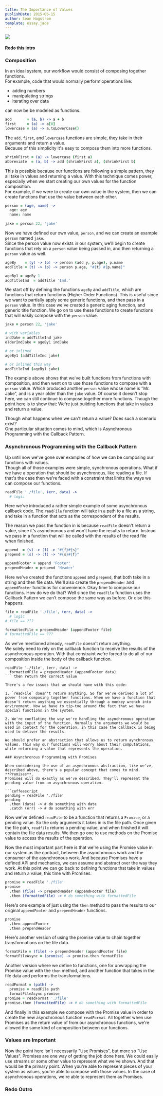```yaml
---
title: The Importance of Values
publishDate: 2015-06-15
author: Sean Hagstrom
template: essay.jade
---
```


![](http://4.bp.blogspot.com/_vt749aV4Y7Q/TQ0RGGCoOkI/AAAAAAAAFsA/fKNZwumM1fI/s1600/palace%2Bof%2Bzinn.jpg)

#### Redo this intro

### Composition

In an ideal system, our workflow would consist of composing together functions.  
For example, code that would normally perform operations like: 

* adding numbers
* manipulating strings
* iterating over data

can now be be modeled as functions.

```coffeescript
add       = (a, b) -> a + b
first     = (a) -> a[0]
lowercase = (a) -> a.toLowerCase()
```

The `add`, `first`, and `lowercase` functions are simple, they take in their arguments and return a value.  
Because of this simplicity it's easy to compose them into more functions.

```coffeescript
shrinkFirst = (a) -> lowercase (first a)
abbreviate  = (a, b) -> add (shrinkFirst a), (shrinkFirst b)
```
This is possible because our functions are following a simple pattern, they all take in values and returning a value. With this technique comes power, especially when we start creating our own values for the function composition.  
For example, if we were to create our own value in the system, then we can create functions that use the value between each other.

```coffeescript
person = (age, name) ->
  age: age
  name: name
  
jake = person 22, 'jake'
```

Now we have defined our own value, `person`, and we can create an example `person` named `jake`.  
Since the person value now exists in our system, we'll begin to create functions that rely on a `person` value being passed in, and then returning a `person` value as well.

```coffeescript
ageBy    = (y) -> (p) -> person (add y, p.age), p.name
addTitle = (t) -> (p) -> person p.age, "#{t} #{p.name}"

ageBy1 = ageBy 1
addTitleInd  = addTitle 'Ind.'
```

We start off by defining the functions `ageBy` and `addTitle`, which are functions that return functions (Higher Order Functions). This is useful since we want to partially apply some generic functions, and then pass in a `person` value. In this case we've created a generic aging function, and generic title function. We go on to use these functions to create functions that will easily compose with the `person` value.

```coffeescript
jake = person 22, 'jake'

# with variables
indJake = addTitleInd jake
olderIndJake = ageBy1 indJake

# or inlined
ageBy1 (addTitleInd jake)

# or inlined this way
addTitleInd (ageBy1 jake)
```

The example above shows that we've built functions from functions with composition, and then went on to use those functions to compose with a `person` value. Which produced another `person` value whose name is "Mr. Jake", and is a year older than the `jake` value. Of course it doesn't stop here, we can still continue to compose together more functions. Though the point here is to show that: We're just building functions that take in values and return a value.

Though what happens when we can't return a value? Does such a scenario exist?  
One particular situation comes to mind, which is Asynchronous Programming with the Callback Pattern.

### Asynchronous Programming with the Callback Pattern

Up until now we've gone over examples of how we can be composing our functions with values.  
Though all of those examples were simple, synchronous operations. What if we have a operation that should be asynchronous, like reading a file. If that's the case then we're faced with a constraint that limits the ways we can compose our functions.

```coffeescript
readFile './file', (err, data) ->
  # logic
```

Here we've introduced a rather simple example of some asynchronous callback code. The `readFile` function will take in a path to a file as a string, and take in a function that acts as the correspondent of the results.  

The reason we pass the function in is because `readFile` doesn't return a value, since it's asynchronous and won't have the results to return. Instead we pass in a function that will be called with the results of the read file when finished.

```coffeescript
append  = (s) -> (f) -> "#{f}#{s}"
prepend = (s) -> (f) -> "#{s}#{f}"

appendFooter = append 'Footer'
prependHeader = prepend 'Header'
```

Here we've created the functions `append` and `prepend`, that both take in a string and then file data. We'll also create the `prependHeader` and `appendFooter` functions for convenience. Okay time to compose our functions. How do we do that? Well since the `readFile` function uses the Callback Pattern we can't compose the same way as before. Or else this happens.

```coffeescript
file = readFile './file', (err, data) ->
  # logic
# file == ???

formattedFile = prependHeader (appendFooter file)
# formattedFile == ???
```

As we've mentioned already, `readFile` doesn't return anything.  
We solely need to rely on the callback function to receive the results of the asynchronous operation. With that constraint we're forced to do all of our composition inside the body of the callback function.

```
readFile './file', (err, data) ->
  formattedFile = prependHeader (appendFooter data)
``` then return the correct value

There's a few issues that we should have with this code:

1. `readFile` doesn't return anything. So far we've derived a lot of power from composing together functions. When we have a function that doesn't return anything we essentially through a monkey wrench into environment. Now we have to tip-toe around the fact that we have special functions in the system.

2. We're conflating the way we're handling the asynchronous operation with the input of the function. Normally the arguments we would be used in context for the operation, in this case the callback is being used to deliver the results.

We should prefer an abstraction that allows us to return aynchronous values. This way our functions will worry about their computations, while returning a value that represents the operation. 

### Asynchronous Programming with Promises

When considering the use of an asynchronous abstraction, like we've, described above, there's a popular concept that comes to mind. **Promises**.
Promises will do exactly as we've described. They'll represent the pending value from an asynchronous operation.

```coffeescript
pending = readFile './file'
pending
  .then (data) -> # do something with data
  .catch (err) -> # do something with err
```

Now we've defined `readFile` to be a function that returns a `Promise`, or a pending value. So the only arguments it takes in is the file path. Once given the file path, `readfile` returns a pending value, and when finished it will contain the file data results. We then go one to use methods on the Promise value to access the results of the operation.

Now the most important part here is that we're using the Promise value in our system as the contract, between the asynchronous work and the consumer of the asynchronous work. And because Promises have a defined API and mechanics, we can assume and abstract over the way they work.
At this point we can go back to defining functions that take in values and return a value, this time with Promises.

```coffeescript
promise = readFile './file'
promise
  .then (file) -> prependHeader (appendFooter file)
  .then (formattedFile) -> # do something with formattedFile
```

Here's one example of just using the `then` method to pass the results to our original `appendFooter` and `prependHeader` functions.

```coffeescript
promise
  .then appendFooter
  .then prependHeader
```

Here's another version of using the promise value to chain together transformations on the file data.

```coffeescript
formatFile = (file) -> prependHeader (appendFooter file)
formatFileAsync = (promise) -> promise.then formatFile
```

Another version where we define to functions, one for unwrapping the Promise value with the `then` method, and another function that takes in the file data and performs the transformations.

```coffeescript
readFormat = (path) ->
  promise = readFile path
  formatFileAsync promise
promise = readFormat './file'
promise.then (formattedFile) -> # do something with formattedFile
```

And finally in this example we compose with the Promise value in order to create the new asynchronous function `readFormat`. All together when use Promises as the return value of from our asynchronous functions, we're allowed the same kind of composition between our functions.

### Values are Important

Now the point here isn't necessarily "Use Promises", but more so "Use Values". Promises are one way of getting the job done here. We could easily use streams or some other value to represent what we've shown. And that would be the primary point. When you're able to represent pieces of your system as values, you're able to compose with those values. In the case of asynchronous operations, we're able to represent them as Promises.

### Redo Outro
